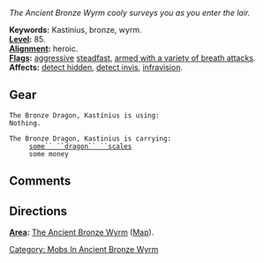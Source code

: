 *The Ancient Bronze Wyrm cooly surveys you as you enter the lair.*

**Keywords:** Kastinius, bronze, wyrm.  
**[Level](Level.md "wikilink"):** 85.  
**[Alignment](Alignment.md "wikilink"):** heroic.  
**[Flags](:Category:_Mob_Types.md "wikilink"):**
[aggressive](Aggressive_Mobs.md "wikilink")
[steadfast](Sentinel_Mobs.md "wikilink"), [armed with a variety of
breath attacks](Breathing_Mobs.md "wikilink").  
**Affects:** [detect hidden](Detect_Hidden.md "wikilink"), [detect
invis](Detect_Invis.md "wikilink"),
[infravision](Infravision.md "wikilink").  

## Gear

`The Bronze Dragon, Kastinius is using:`  
`Nothing.`

`The Bronze Dragon, Kastinius is carrying:`  
`     `[`some`` ``dragon`` ``scales`](Some_Dragon_Scales.md "wikilink")  
`     some money`

## Comments

## Directions

**[Area](:Category:_Areas.md "wikilink"):** [The Ancient Bronze
Wyrm](:Category:_Ancient_Bronze_Wyrm.md "wikilink")
([Map](Ancient_Bronze_Wyrm_Map.md "wikilink")).  

[Category: Mobs In Ancient Bronze
Wyrm](Category:_Mobs_In_Ancient_Bronze_Wyrm "wikilink")
